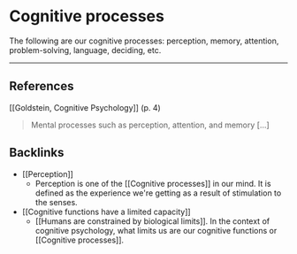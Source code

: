 # Cognitive processes
The following are our cognitive processes: perception, memory, attention, problem-solving, language, deciding, etc.

---
## References
[[Goldstein, Cognitive Psychology]] (p. 4)
> Mental processes such as perception, attention, and memory [...]

## Backlinks
* [[Perception]]
	* Perception is one of the [[Cognitive processes]] in our mind. It is defined as the experience we're getting as a result of stimulation to the senses.
* [[Cognitive functions have a limited capacity]]
	* [[Humans are constrained by biological limits]]. In the context of cognitive psychology, what limits us are our cognitive functions or [[Cognitive processes]].

<!-- #evergreen -->

<!-- {BearID:7BAC80EC-A21C-4290-97F1-1B3FBE2B7C81-64008-0000014A1634372C} -->
